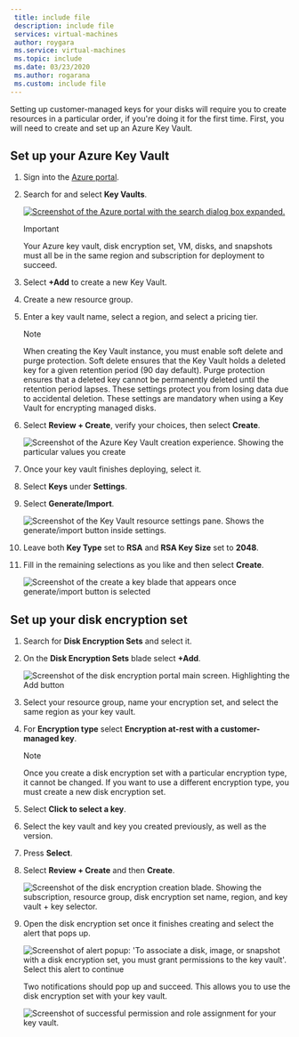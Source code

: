 ```yaml
---
 title: include file
 description: include file
 services: virtual-machines
 author: roygara
 ms.service: virtual-machines
 ms.topic: include
 ms.date: 03/23/2020
 ms.author: rogarana
 ms.custom: include file
---
```

Setting up customer-managed keys for your disks will require you to create resources in a particular order, if you're doing it for the first time. First, you will need to create and set up an Azure Key Vault.

## Set up your Azure Key Vault

1. Sign into the [Azure portal](https://aka.ms/diskencryptionupdates).
1. Search for and select **Key Vaults**.

    [![Screenshot of the Azure portal with the search dialog box expanded.](./media/virtual-machines-disk-encryption-portal/server-side-encryption-key-vault-portal-search.png)](./media/virtual-machines-disk-encryption-portal/sever-side-encryption-key-vault-portal-search-expanded.png#lightbox)

    > [!IMPORTANT]
    > Your Azure key vault, disk encryption set, VM, disks, and snapshots must all be in the same region and subscription for deployment to succeed.

1. Select **+Add** to create a new Key Vault.
1. Create a new resource group.
1. Enter a key vault name, select a region, and select a pricing tier.

    > [!NOTE]
    > When creating the Key Vault instance, you must enable soft delete and purge protection. Soft delete ensures that the Key Vault holds a deleted key for a given retention period (90 day default). Purge protection ensures that a deleted key cannot be permanently deleted until the retention period lapses. These settings protect you from losing data due to accidental deletion. These settings are mandatory when using a Key Vault for encrypting managed disks.

1. Select **Review + Create**, verify your choices, then select **Create**.

    ![Screenshot of the Azure Key Vault creation experience. Showing the particular values you create](./media/virtual-machines-disk-encryption-portal/server-side-encryption-create-a-key-vault.png)

1. Once your key vault finishes deploying, select it.
1. Select **Keys** under **Settings**.
1. Select **Generate/Import**.

    ![Screenshot of the Key Vault resource settings pane. Shows the generate/import button inside settings.](./media/virtual-machines-disk-encryption-portal/sever-side-encryption-key-vault-generate-settings.png)

1. Leave both **Key Type** set to **RSA** and **RSA Key Size** set to **2048**.
1. Fill in the remaining selections as you like and then select **Create**.

    ![Screenshot of the create a key blade that appears once generate/import button is selected](./media/virtual-machines-disk-encryption-portal/server-side-encryption-create-a-key-generate.png)

## Set up your disk encryption set

1. Search for **Disk Encryption Sets** and select it.
1. On the **Disk Encryption Sets** blade select **+Add**.

    ![Screenshot of the disk encryption portal main screen. Highlighting the Add button](./media/virtual-machines-disk-encryption-portal/sever-side-encryption-create-disk-encryption-set.png)

1. Select your resource group, name your encryption set, and select the same region as your key vault.
1. For **Encryption type** select **Encryption at-rest with a customer-managed key**.

    > [!NOTE]
    > Once you create a disk encryption set with a particular encryption type, it cannot be changed. If you want to use a different encryption type, you must create a new disk encryption set.

1. Select **Click to select a key**.
1. Select the key vault and key you created previously, as well as the version.
1. Press **Select**.
1. Select **Review + Create** and then **Create**.

    ![Screenshot of the disk encryption creation blade. Showing the subscription, resource group, disk encryption set name, region, and key vault + key selector.](./media/virtual-machines-disk-encryption-portal/server-side-encryption-disk-set-blade.png)

1. Open the disk encryption set once it finishes creating and select the alert that pops up.

    ![Screenshot of alert popup: 'To associate a disk, image, or snapshot with a disk encryption set, you must grant permissions to the key vault'. Select this alert to continue](./media/virtual-machines-disk-encryption-portal/server-side-encryption-disk-encryption-set-alert-fix.png)

    Two notifications should pop up and succeed. This allows you to use the disk encryption set with your key vault.

    ![Screenshot of successful permission and role assignment for your key vault.](./media/virtual-machines-disk-encryption-portal/disk-encryption-notification-success.png)